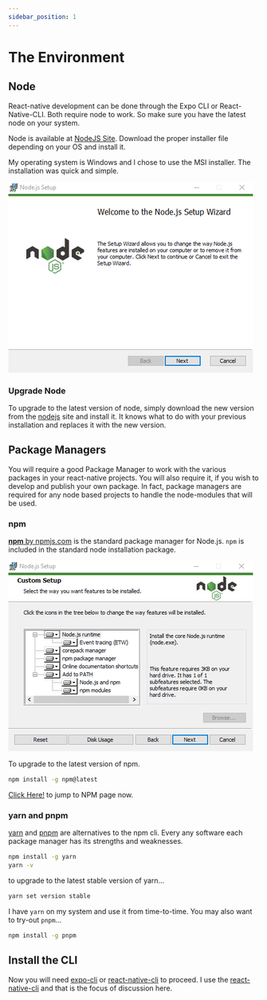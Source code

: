 ```yaml
---
sidebar_position: 1
---
```


# The Environment

## Node

React-native development can be done through the Expo CLI or React-Native-CLI. Both require node to work. So make sure you have the latest node on your system.

Node is available at [NodeJS Site](https://nodejs.org). Download the proper installer file depending on your OS and install it.

My operating system is Windows and I chose to use the MSI installer. The installation was quick and simple.

![NodeInstaller](./img/NodeInstall.png)

### Upgrade Node

To upgrade to the latest version of node, simply download the new version from the [nodejs](https://nodejs.org) site and install it. It knows what to do with your previous installation and replaces it with the new version.

## Package Managers

You will require a good Package Manager to work with the various packages in your react-native projects. You will also require it, if you wish to develop and publish your own package. In fact, package managers are required for any node based projects to handle the node-modules that will be used.

### npm

[**npm** by npmjs.com](https://www.npmjs.com/) is the standard package manager for Node.js. ```npm``` is included in the standard node installation package.

![NodeInstaller](./img/NodeInst2.png)

To upgrade to the latest version of npm.

```bash
npm install -g npm@latest
```

[Click Here!](./npm/the-npm) to jump to NPM page now.

### yarn and pnpm

[yarn](https://yarnpkg.com) and [pnpm](https://pnpm.io) are alternatives to the npm cli. Every any software each package manager has its strengths and weaknesses.

```bash
npm install -g yarn
yarn -v
```

to upgrade to the latest stable version of yarn...

```bash
yarn set version stable
```

I have `yarn` on my system and use it from time-to-time. You may also want to try-out `pnpm`...

```bash
npm install -g pnpm
```

## Install the CLI

Now you will need [expo-cli](expo-cli.md) or [react-native-cli](rn-cli.md) to proceed. I use the [react-native-cli](rn-cli.md) and that is the focus of discussion here.
